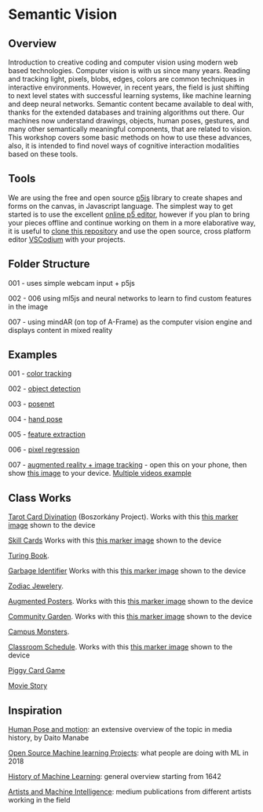 # Semantic Vision
## Overview
Introduction to creative coding and computer vision using modern web based technologies. Computer vision is with us since many years. Reading and tracking light, pixels, blobs, edges, colors are common techniques in interactive environments. However, in recent years, the field is just shifting to next level states with successful learning systems, like machine learning and deep neural networks. Semantic content became available to deal with, thanks for the extended databases and training algorithms out there. Our machines now understand drawings, objects, human poses, gestures, and many other semantically meaningful components, that are related to vision. This workshop covers some basic methods on how to use these advances, also, it is intended to find novel ways of cognitive interaction modalities based on these tools. 

## Tools

We are using the free and open source [p5js](https://p5js.org/) library to create shapes and forms on the canvas, in Javascript language. The simplest way to get started is to use the excellent [online p5 editor](https://editor.p5js.org/), however if you plan to bring your pieces offline and continue working on them in a more elaborative way, it is useful to [clone this repository](https://docs.github.com/en/repositories/creating-and-managing-repositories/cloning-a-repository) and use the open source, cross platform editor [VSCodium](https://vscodium.com/) with your projects. 


## Folder Structure
001 - uses simple webcam input + p5js

002 - 006 using ml5js and neural networks to learn to find custom features in the image

007 - using mindAR (on top of A-Frame) as the computer vision engine and displays content in mixed reality

## Examples

001 - [color tracking](https://stc.github.io/semantic-vision/001_color_tracking/)

002 - [object detection](https://stc.github.io/semantic-vision/002_object_detection/)

003 - [posenet](https://stc.github.io/semantic-vision/003_posenet/)

004 - [hand pose](https://stc.github.io/semantic-vision/004_handpose/)

005 - [feature extraction](https://stc.github.io/semantic-vision/005_feature_extraction/)

006 - [pixel regression](https://stc.github.io/semantic-vision/006_pixel_regression/)

007 - [augmented reality + image tracking](https://stc.github.io/semantic-vision/007_augmented_reality_image_tracking/custom-image.html) - open this on your phone, then show [this image](https://stc.github.io/semantic-vision/007_augmented_reality_image_tracking/assets/marker.jpg) to your device. [Multiple videos example](https://stc.github.io/semantic-vision/007_augmented_reality_image_tracking/video-many.html)

## Class Works

[Tarot Card Divination](https://stc.github.io/semantic-vision/class_works/001-Tarot-Project/index.html) (Boszorkány Project). Works with this [this marker image](https://stc.github.io/semantic-vision/class_works/001-Tarot-Project/marker.png) shown to the device

[Skill Cards](https://stc.github.io/semantic-vision/class_works/002-SkillCards/) Works with this [this marker image](https://stc.github.io/semantic-vision/class_works/002-SkillCards/assets/Markers/Sara_02.png) shown to the device

[Turing Book](https://stc.github.io/semantic-vision/class_works/003-Turing/index.html). 

[Garbage Identifier](https://stc.github.io/semantic-vision/class_works/004-Garbage-Identifier/index.html) Works with this [this marker image](https://stc.github.io/semantic-vision/class_works/004-Garbage-Identifier/Cola1.PNG) shown to the device

[Zodiac Jewelery](https://stc.github.io/semantic-vision/class_works/005-Zodiac/index.html). 

[Augmented Posters](https://stc.github.io/semantic-vision/class_works/006-Posters/index.html). Works with this [this marker image](https://stc.github.io/semantic-vision/class_works/006-Posters/assets/markers/tri_totitreba.png) shown to the device

[Community Garden](https://stc.github.io/semantic-vision/class_works/007-Community-Garden/index.html). Works with this [this marker image](https://stc.github.io/semantic-vision/class_works/007-Community-Garden/assets/markers/cv_marker_00.jpg) shown to the device

[Campus Monsters](https://stc.github.io/semantic-vision/class_works/008-Campus-Monsters/index.html). 

[Classroom Schedule](https://stc.github.io/semantic-vision/class_works/009-Classroom-Schedule/index.html). Works with this [this marker image](https://stc.github.io/semantic-vision/class_works/009-Classroom-Schedule/assets/markers/marker_01-room_101.png) shown to the device

[Piggy Card Game](https://stc.github.io/semantic-vision/class_works/010-Piggy/index.html)

[Movie Story](https://stc.github.io/semantic-vision/class_works/011-Movie-Story/index.html)

## Inspiration
[Human Pose and motion](https://github.com/daitomanabe/Human-Pose-and-Motion): an extensive overview of the topic in media history, by Daito Manabe

[Open Source Machine learning Projects](https://medium.mybridge.co/30-amazing-machine-learning-projects-for-the-past-year-v-2018-b853b8621ac7): what people are doing with ML in 2018

[History of Machine Learning](https://medium.com/bloombench/history-of-machine-learning-7c9dc67857a5): general overview starting from 1642

[Artists and Machine Intelligence](https://medium.com/artists-and-machine-intelligence): medium publications from different artists working in the field

